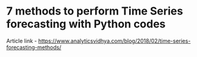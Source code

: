 # 7 methods to perform Time Series forecasting with Python codes

Article link - https://www.analyticsvidhya.com/blog/2018/02/time-series-forecasting-methods/
